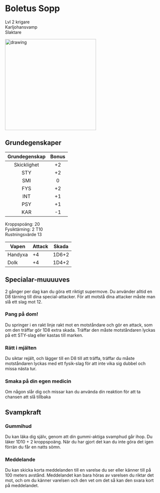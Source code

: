 # Boletus Sopp
Lvl 2 krigare  
Karljohansvamp  
Slaktare

<img src="../bilder/karl-johan.jpg" alt="drawing" width="300" pos/>

## Grundegenskaper
| Grundegenskap | Bonus |
|:-:|:-:|
| Skicklighet | +2 |
| STY | +2 |
| SMI | 0 |
| FYS | +2 |
| INT | +1 |
| PSY | +1 |
| KAR | -1 |

Kroppspoäng: 20  
Fysiktärning: 2 T10  
Rustningsvärde 13

| Vapen | Attack | Skada  |
| --- | ---  | --- |
| Handyxa | +4 | 1D6+2 |
| Dolk | +4 | 1D4+2 |

## Specialar-muuuuves
2 gånger per dag kan du göra ett riktigt supermove. Du använder alltid en D8 tärning till dina special-attacker.
För att motstå dina attacker måste man slå ett slag mot 12.

### Pang på dom!
Du springer i en rakt linje rakt mot en motståndare och gör en attack, som om den träffar gör 1D8 extra skada. Träffar den måste motståndaren lyckas på ett STY-slag eller kastas till marken.

### Rätt i mjälten
Du siktar rejält, och lägger till en D8 till att träffa, träffar du måste motståndaren lyckas med ett fysik-slag för att inte vika sig dubbel och missa nästa tur.  

### Smaka på din egen medicin
Om någon slår dig och missar kan du använda din reaktion för att ta chansen att slå tillbaka

## Svampkraft
### Gummihud
Du kan läka dig själv, genom att din gummi-aktiga svamphud går ihop. Du läker 1D10 + 2 kroppspoäng. När du har gjort det kan du inte göra det igen förrän du får en natts sömn.

### Meddelande
Du kan skicka korta meddelanden till en varelse du ser eller känner till på 100 meters avstånd. Meddelandet kan bara höras av varelsen du riktar det mot, och om du känner varelsen och den vet om det så kan den svara kort på meddelandet. 